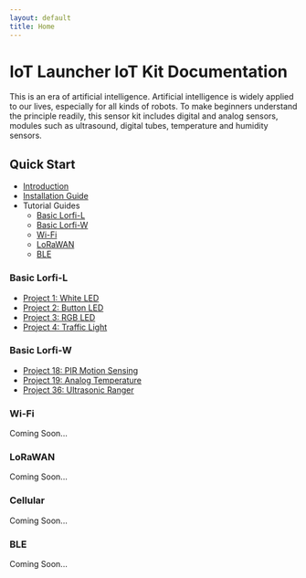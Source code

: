 ```yaml
---
layout: default
title: Home
---
```


# IoT Launcher IoT Kit Documentation

This is an era of artificial intelligence. Artificial intelligence is widely applied to our lives, especially for all kinds of robots. To make beginners understand the principle readily, this sensor kit includes digital and analog sensors, modules such as ultrasound, digital tubes, temperature and humidity sensors.

## **Quick Start**
- [Introduction](docs/introduction.html)
- [Installation Guide](docs/installation.html)
- Tutorial Guides
  - [Basic Lorfi-L]([#basic-lorfi-l)
  - [Basic Lorfi-W](#basic-lorfi-w)
  - [Wi-Fi](#wi-fi)
  - [LoRaWAN](#lorawan)
  - [BLE](#ble)

### **Basic Lorfi-L**

- [Project 1: White LED](/docs/projects/Components/Modules/White-LED-Module.html)
- [Project 2: Button LED](/docs/projects/Components/Modules/Button-switch-module.html)
- [Project 3: RGB LED](docs/projects/project-02-rgb-led.html)
- [Project 4: Traffic Light](docs/projects/project-03-traffic-light.html)

### **Basic Lorfi-W**

- [Project 18: PIR Motion Sensing](docs/projects/project-18-pir-motion.html)
- [Project 19: Analog Temperature](docs/projects/project-19-analog-temperature.html)
- [Project 36: Ultrasonic Ranger](docs/projects/Projects_Usecases/project-36-ultrasonic.html)

### **Wi-Fi**

Coming Soon...

### **LoRaWAN**

Coming Soon...

### **Cellular**

Coming Soon...

### **BLE**

Coming Soon...
